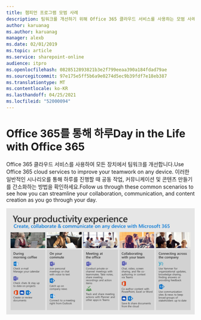 ```yaml
---
title: 챔피언 프로그램 모범 사례
description: 팀워크를 개선하기 위해 Office 365 클라우드 서비스를 사용하는 모범 사례
author: karuanag
ms.author: karuanag
manager: alexb
ms.date: 02/01/2019
ms.topic: article
ms.service: sharepoint-online
audience: itpro
ms.openlocfilehash: 0828512893821b3e2f799eeaa390a184fdad79ae
ms.sourcegitcommit: 97e175e5ff5b6a9e0274d5ec9b39fdf7e18eb387
ms.translationtype: MT
ms.contentlocale: ko-KR
ms.lasthandoff: 04/25/2021
ms.locfileid: "52000094"
---
```

# <a name="day-in-the-life-with-office-365"></a><span data-ttu-id="8e1dc-103">Office 365를 통해 하루</span><span class="sxs-lookup"><span data-stu-id="8e1dc-103">Day in the Life with Office 365</span></span>

<span data-ttu-id="8e1dc-104">Office 365 클라우드 서비스를 사용하여 모든 장치에서 팀워크를 개선합니다.</span><span class="sxs-lookup"><span data-stu-id="8e1dc-104">Use Office 365 cloud services to improve your teamwork on any device.</span></span>  <span data-ttu-id="8e1dc-105">이러한 일반적인 시나리오를 통해 하루를 진행할 때 공동 작업, 커뮤니케이션 및 콘텐츠 만들기를 간소화하는 방법을 확인하세요.</span><span class="sxs-lookup"><span data-stu-id="8e1dc-105">Follow us through these common scenarios to see how you can streamline your collaboration, communication, and content creation as you go through your day.</span></span>  

![수명의 일 시각적 개체](media/m365day.png)

